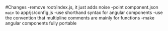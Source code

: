 #Changes
-remove root/index.js, it just adds noise
-point component.json `main` to app/js/config.js
-use shorthand syntax for angular components
-use the convention that multipline comments are mainly for functions
-make angular components fully portable
